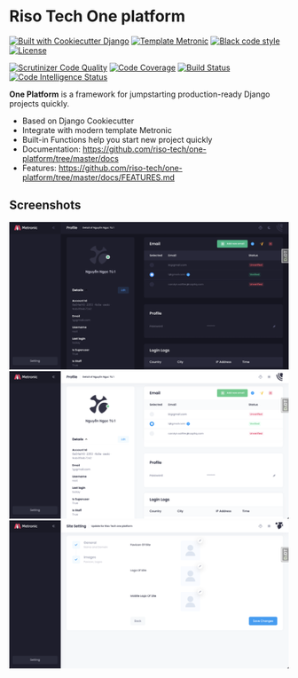 # Riso Tech One platform

[![Built with Cookiecutter Django](https://img.shields.io/badge/built%20with-Cookiecutter%20Django-ff69b4.svg?logo=cookiecutter)](https://github.com/cookiecutter/cookiecutter-django/)
[![Template Metronic](https://img.shields.io/badge/Template-Metronic-brightgreen?logo=html5)](https://1.envato.market/NKe19P)
[![Black code style](https://img.shields.io/badge/code%20style-black-000000.svg)](https://github.com/ambv/black)
[![License](https://img.shields.io/github/license/riso-tech/one-platform)]()

[![Scrutinizer Code Quality](https://scrutinizer-ci.com/g/riso-tech/one-platform/badges/quality-score.png?b=master)](https://scrutinizer-ci.com/g/riso-tech/one-platform/?branch=master)
[![Code Coverage](https://scrutinizer-ci.com/g/riso-tech/one-platform/badges/coverage.png?b=master)](https://scrutinizer-ci.com/g/riso-tech/one-platform/?branch=master)
[![Build Status](https://scrutinizer-ci.com/g/riso-tech/one-platform/badges/build.png?b=master)](https://scrutinizer-ci.com/g/riso-tech/one-platform/build-status/master)
[![Code Intelligence Status](https://scrutinizer-ci.com/g/riso-tech/one-platform/badges/code-intelligence.svg?b=master)](https://scrutinizer-ci.com/code-intelligence)

**One Platform** is a framework for jumpstarting production-ready Django
projects quickly.

- Based on Django Cookiecutter
- Integrate with modern template Metronic
- Built-in Functions help you start new project quickly
- Documentation: https://github.com/riso-tech/one-platform/tree/master/docs
- Features: https://github.com/riso-tech/one-platform/tree/master/docs/FEATURES.md

## Screenshots

<img src="./one/static/images/screenshots/01.png" alt="User Profile in Dark">
<img src="./one/static/images/screenshots/02.png" alt="User Profile in Light">
<img src="./one/static/images/screenshots/03.png" alt="Site setting extend django site">
